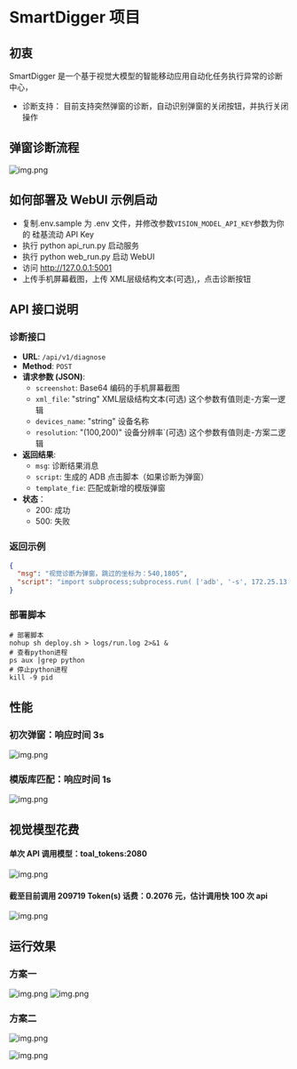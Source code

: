 # SmartDigger 项目

## 初衷

SmartDigger 是一个基于视觉大模型的智能移动应用自动化任务执行异常的诊断中心，

- 诊断支持：
  目前支持突然弹窗的诊断，自动识别弹窗的关闭按钮，并执行关闭操作

## 弹窗诊断流程

![img.png](doc/flow.png)

## 如何部署及 WebUI 示例启动

- 复制.env.sample 为 .env 文件，并修改参数`VISION_MODEL_API_KEY`参数为你的 硅基流动 API Key
- 执行 python api_run.py 启动服务
- 执行 python web_run.py 启动 WebUI
- 访问 http://127.0.0.1:5001
- 上传手机屏幕截图，上传 XML层级结构文本(可选),，点击诊断按钮

## API 接口说明

### 诊断接口

- **URL**: `/api/v1/diagnose`
- **Method**: `POST`
- **请求参数 (JSON)**:
    - `screenshot`: Base64 编码的手机屏幕截图
    - `xml_file`: "string"  XML层级结构文本(可选) 这个参数有值则走-方案一逻辑
    - `devices_name`: "string"  设备名称
    - `resolution`: "(100,200)"  设备分辨率`(可选) 这个参数有值则走-方案二逻辑
- **返回结果**:
    - `msg`: 诊断结果消息
    - `script`: 生成的 ADB 点击脚本（如果诊断为弹窗）
    - `template_fie`: 匹配或新增的模版弹窗
- **状态**：
    - 200: 成功
    - 500: 失败

### 返回示例

```json
{
  "msg": "视觉诊断为弹窗，跳过的坐标为：540,1805",
  "script": "import subprocess;subprocess.run( ['adb', '-s', 172.25.13.8:5555, 'shell', 'input', 'tap', str(540), str(1805)],check=True)"
}
```

### 部署脚本

```shell
# 部署脚本
nohup sh deploy.sh > logs/run.log 2>&1 &
# 查看python进程
ps aux |grep python
# 停止python进程
kill -9 pid
```

## 性能

### 初次弹窗：响应时间 3s

![img.png](doc/test-1.png)

### 模版库匹配：响应时间 1s

![img.png](doc/test-2.png)

## 视觉模型花费

#### 单次 API 调用模型：toal_tokens:2080

![img.png](doc/test-3.png)

#### 截至目前调用 209719 Token(s) 话费：0.2076 元，估计调用快 100 次 api

![img.png](doc/test-4.png)

## 运行效果

### 方案一

![img.png](doc/case-1-img.png)
![img.png](doc/case-1-template.png)

### 方案二

![img.png](doc/case-2-img.png)

![img.png](doc/case-2-template.png)




